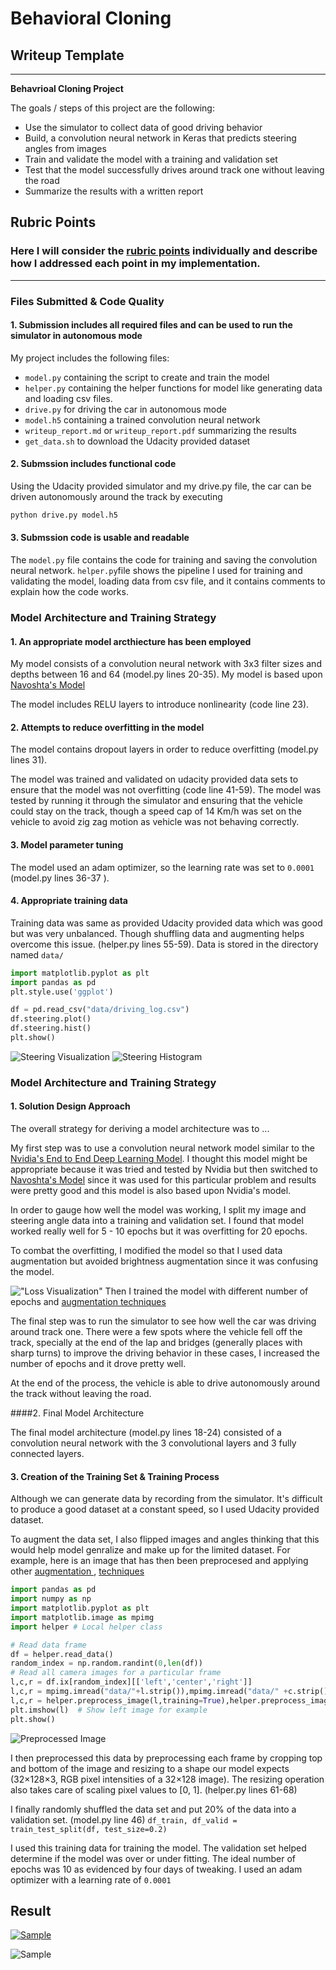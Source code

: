 # **Behavioral Cloning**

## Writeup Template

<!-- ###You can use this file as a template for your writeup if you want to submit it as a markdown file, but feel free to use some other method and submit a pdf if you prefer. -->

---

**Behavrioal Cloning Project**

The goals / steps of this project are the following:
* Use the simulator to collect data of good driving behavior
* Build, a convolution neural network in Keras that predicts steering angles from images
* Train and validate the model with a training and validation set
* Test that the model successfully drives around track one without leaving the road
* Summarize the results with a written report


[//]: # (Image References)

[image1]: ./examples/placeholder.png "Model Visualization"
[image2]: ./examples/placeholder.png "Grayscaling"
[image3]: ./examples/placeholder_small.png "Recovery Image"
[image4]: ./examples/placeholder_small.png "Recovery Image"
[image5]: ./examples/placeholder_small.png "Recovery Image"
[image6]: ./examples/placeholder_small.png "Normal Image"
[image7]: ./examples/placeholder_small.png "Flipped Image"
[steering_visualization]: ./examples/steering_visualization.png "Steering Visualization"
[steering_histogram]: ./examples/steering_histogram.png
[preprocess_image]: ./examples/preprocess_image.png "preprocessed Image"

## Rubric Points
### Here I will consider the [rubric points](https://review.udacity.com/#!/rubrics/432/view) individually and describe how I addressed each point in my implementation.  

---
### Files Submitted & Code Quality

#### 1. Submission includes all required files and can be used to run the simulator in autonomous mode

My project includes the following files:
* `model.py` containing the script to create and train the model
* `helper.py` containing the helper functions for model like generating data and loading csv files.
* `drive.py` for driving the car in autonomous mode
* `model.h5` containing a trained convolution neural network
* `writeup_report.md` or `writeup_report.pdf` summarizing the results
* `get_data.sh` to download the Udacity provided dataset

#### 2. Submssion includes functional code
Using the Udacity provided simulator and my drive.py file, the car can be driven autonomously around the track by executing
```sh
python drive.py model.h5
```

#### 3. Submssion code is usable and readable

The `model.py` file contains the code for training and saving the convolution neural network. `helper.py`file shows the pipeline I used for training and validating the model, loading data from csv file, and it contains comments to explain how the code works.


### Model Architecture and Training Strategy

#### 1. An appropriate model arcthiecture has been employed

My model consists of a convolution neural network with 3x3 filter sizes and depths between 16 and 64 (model.py lines 20-35). My model is based upon [Navoshta's Model](http://navoshta.com/end-to-end-deep-learning/)

The model includes RELU layers to introduce nonlinearity (code line 23).

#### 2. Attempts to reduce overfitting in the model

The model contains dropout layers in order to reduce overfitting (model.py lines 31).

The model was trained and validated on udacity provided data sets to ensure that the model was not overfitting (code line 41-59). The model was tested by running it through the simulator and ensuring that the vehicle could stay on the track, though a speed cap of 14 Km/h was set on the vehicle to avoid zig zag motion as vehicle was not behaving correctly.

#### 3. Model parameter tuning

The model used an adam optimizer, so the learning rate was set to  `0.0001` (model.py lines 36-37 ).

#### 4. Appropriate training data

Training data was same as provided Udacity provided data which was good but was very unbalanced. Though shuffling data and augmenting helps overcome this issue. (helper.py lines 55-59).
Data is stored in the directory named `data/`

```python
import matplotlib.pyplot as plt
import pandas as pd
plt.style.use('ggplot')

df = pd.read_csv("data/driving_log.csv")
df.steering.plot()
df.steering.hist()
plt.show()
```

![Steering Visualization][steering_visualization]
![Steering Histogram][steering_histogram]
### Model Architecture and Training Strategy

#### 1. Solution Design Approach

The overall strategy for deriving a model architecture was to ...

My first step was to use a convolution neural network model similar to the [Nvidia's End to End Deep Learning Model](https://images.nvidia.com/content/tegra/automotive/images/2016/solutions/pdf/end-to-end-dl-using-px.pdf). I thought this model might be appropriate because it was tried and tested by Nvidia but then switched to [Navoshta's Model](http://navoshta.com/end-to-end-deep-learning/) since it was used for this particular problem and results were pretty good and this model is also based upon Nvidia's model.

In order to gauge how well the model was working, I split my image and steering angle data into a training and validation set. I found that model worked really well for 5 - 10 epochs but it was overfitting for 20 epochs.

To combat the overfitting, I modified the model so that I used data augmentation but avoided brightness augmentation since it was confusing the model.

!["Loss Visualization"](./examples/loss_visualization.png)
Then I trained the model with different number of epochs and [augmentation techniques](chatbotslife.com/using-augmentation-to-mimic-human-driving-496b569760a9#.c9jbs5ku0)

The final step was to run the simulator to see how well the car was driving around track one. There were a few spots where the vehicle fell off the track, specially at the end of the lap and bridges (generally places with sharp turns) to improve the driving behavior in these cases, I increased the number of epochs and it drove pretty well.

At the end of the process, the vehicle is able to drive autonomously around the track without leaving the road.

####2. Final Model Architecture

The final model architecture (model.py lines 18-24) consisted of a convolution neural network with the  3 convolutional layers and 3 fully connected layers.

#### 3. Creation of the Training Set & Training Process

Although we can generate data by recording from the simulator. It's difficult to produce a good dataset at a constant speed, so I used Udacity provided dataset.


To augment the data set, I also flipped images and angles thinking that this would help model genralize and make up for the limited dataset. For example, here is an image that has then been preprocesed and applying other  [augmentation ](chatbotslife.com/using-augmentation-to-mimic-human-driving-496b569760a9#.c9jbs5ku0),
[techniques](http://navoshta.com/end-to-end-deep-learning/)

```python
import pandas as pd
import numpy as np
import matplotlib.pyplot as plt
import matplotlib.image as mpimg
import helper # Local helper class

# Read data frame
df = helper.read_data()
random_index = np.random.randint(0,len(df))
# Read all camera images for a particular frame
l,c,r = df.ix[random_index][['left','center','right']]
l,c,r = mpimg.imread("data/"+l.strip()),mpimg.imread("data/" +c.strip()),mpimg.imread("data/" +r.strip())
l,c,r = helper.preprocess_image(l,training=True),helper.preprocess_image(c,training=True),helper.preprocess_image(r,training=True)
plt.imshow(l)  # Show left image for example
plt.show()
```

![Preprocessed Image][preprocess_image]


I then preprocessed this data by preprocessing each frame by cropping top and bottom of the image and resizing to a shape our model expects (32×128×3, RGB pixel intensities of a 32×128 image). The resizing operation also takes care of scaling pixel values to [0, 1]. (helper.py lines 61-68)


I finally randomly shuffled the data set and put 20% of the data into a validation set. (model.py line 46)
`df_train, df_valid = train_test_split(df, test_size=0.2)`

I used this training data for training the model. The validation set helped determine if the model was over or under fitting. The ideal number of epochs was 10 as evidenced by four days of tweaking. I used an adam optimizer with a learning rate of `0.0001`

## Result
[
![Sample](./examples/Udacity_Behavioral_Cloning_Track_1.gif)
](https://www.youtube.com/watch?v=HeMjNjKsWc4)


 ![Sample](./examples/Udacity_Behavioral_Cloning_Track_1.gif)
